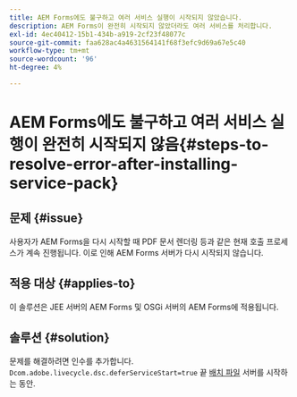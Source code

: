 ```yaml
---
title: AEM Forms에도 불구하고 여러 서비스 실행이 시작되지 않았습니다.
description: AEM Forms이 완전히 시작되지 않았더라도 여러 서비스를 처리합니다.
exl-id: 4ec40412-15b1-434b-a919-2cf23f48077c
source-git-commit: faa628ac4a4631564141f68f3efc9d69a67e5c40
workflow-type: tm+mt
source-wordcount: '96'
ht-degree: 4%

---
```


# AEM Forms에도 불구하고 여러 서비스 실행이 완전히 시작되지 않음{#steps-to-resolve-error-after-installing-service-pack}


## 문제 {#issue}

사용자가 AEM Forms을 다시 시작할 때 PDF 문서 렌더링 등과 같은 현재 호출 프로세스가 계속 진행됩니다. 이로 인해 AEM Forms 서버가 다시 시작되지 않습니다.

## 적용 대상 {#applies-to}

이 솔루션은 JEE 서버의 AEM Forms 및 OSGi 서버의 AEM Forms에 적용됩니다.

## 솔루션 {#solution}

문제를 해결하려면 인수를 추가합니다. `Dcom.adobe.livecycle.dsc.deferServiceStart=true` 끝 [배치 파일](https://experienceleague.adobe.com/docs/experience-manager-65/deploying/deploying/command-line-start-and-stop.html#windows-platform-start-bat-script-example) 서버를 시작하는 동안.
